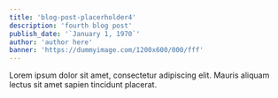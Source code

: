```yaml
---
title: 'blog-post-placerholder4'
description: 'fourth blog post'
publish_date: '`January 1, 1970`'
author: 'author here'
banner: 'https://dummyimage.com/1200x600/000/fff'
---
```


Lorem ipsum dolor sit amet, consectetur adipiscing elit. Mauris aliquam lectus sit amet sapien tincidunt placerat.
